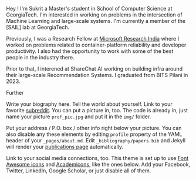 Hey ! I'm Sukrit a Master's student in School of Computer Science at GeorgiaTech. I'm interested in working on problems in the intersection of Machine Learning and large-scale systems. I'm currently a member of the [SAIL] lab at GeorgiaTech.

Previously, I was a Research Fellow at [Microsoft Research India](https://research.microsoft.com/en-us/labs/india/) where I worked on problems related to container-platform reliability and developer productivity. I also had the opportunity to work with some of the best people in the industry there.

Prior to that, I interened at ShareChat AI working on building infra around their large-scale Recommendation Systems. I graduated from BITS Pilani in 2023.

Further 

Write your biography here. Tell the world about yourself. Link to your favorite [subreddit](http://reddit.com). You can put a picture in, too. The code is already in, just name your picture `prof_pic.jpg` and put it in the `img/` folder.

Put your address / P.O. box / other info right below your picture. You can also disable any these elements by editing `profile` property of the YAML header of your `_pages/about.md`. Edit `_bibliography/papers.bib` and Jekyll will render your [publications page](/al-folio/publications/) automatically.

Link to your social media connections, too. This theme is set up to use [Font Awesome icons](https://fontawesome.com/) and [Academicons](https://jpswalsh.github.io/academicons/), like the ones below. Add your Facebook, Twitter, LinkedIn, Google Scholar, or just disable all of them.
